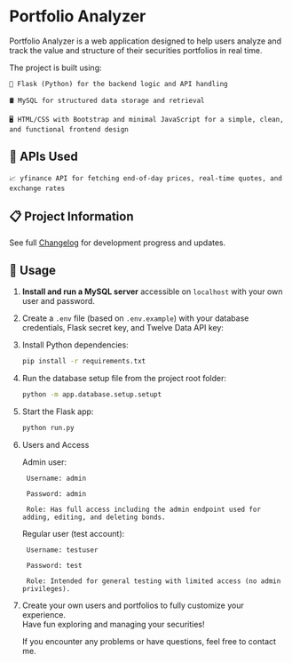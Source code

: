 # Portfolio Analyzer  
Portfolio Analyzer is a web application designed to help users analyze and track the value and structure of their securities portfolios in real time.

The project is built using:

    🐍 Flask (Python) for the backend logic and API handling

    🛢️ MySQL for structured data storage and retrieval

    🖥️ HTML/CSS with Bootstrap and minimal JavaScript for a simple, clean, and functional frontend design

## 🔌 APIs Used

    📈 yfinance API for fetching end-of-day prices, real-time quotes, and exchange rates

## 📋 Project Information

See full [Changelog](CHANGELOG.md) for development progress and updates.

## 🚀 Usage

1. **Install and run a MySQL server** accessible on `localhost` with your own user and password.

2. Create a `.env` file (based on `.env.example`) with your database credentials, Flask secret key, and Twelve Data API key:

3. Install Python dependencies:

    ```bash
    pip install -r requirements.txt
    ```

4. Run the database setup file from the project root folder:

    ```bash
    python -m app.database.setup.setupt
    ```

5. Start the Flask app:

    ```bash
    python run.py
    ```

6. Users and Access

    Admin user:

        Username: admin

        Password: admin

        Role: Has full access including the admin endpoint used for adding, editing, and deleting bonds.

    Regular user (test account):

        Username: testuser

        Password: test

        Role: Intended for general testing with limited access (no admin privileges).

7. Create your own users and portfolios to fully customize your experience.  
   Have fun exploring and managing your securities!

   If you encounter any problems or have questions, feel free to contact me.
